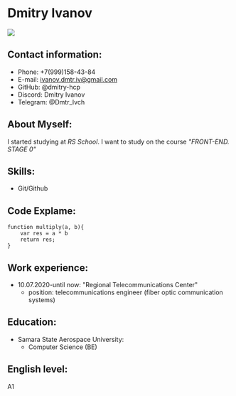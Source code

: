 # Dmitry Ivanov
![](..%5C53106.png)

## Contact information:
* Phone: +7(999)158-43-84
* E-mail: ivanov.dmtr.iv@gmail.com
* GitHub: @dmitry-hcp
* Discord: Dmitry Ivanov 
* Telegram: @Dmtr_Ivch


## About Myself:
I started studying at *RS School*. I want to study on the course *"FRONT-END. STAGE 0"*


## Skills:
* Git/Github



## Code Explame:
```
function multiply(a, b){
    var res = a * b
    return res;
}
```


## Work experience:
* 10.07.2020-until now: "Regional Telecommunications Center"
    + position: telecommunications engineer (fiber optic communication systems)


## Education:
* Samara State Aerospace University: 
    + Computer Science (BE)


## English level:
A1






